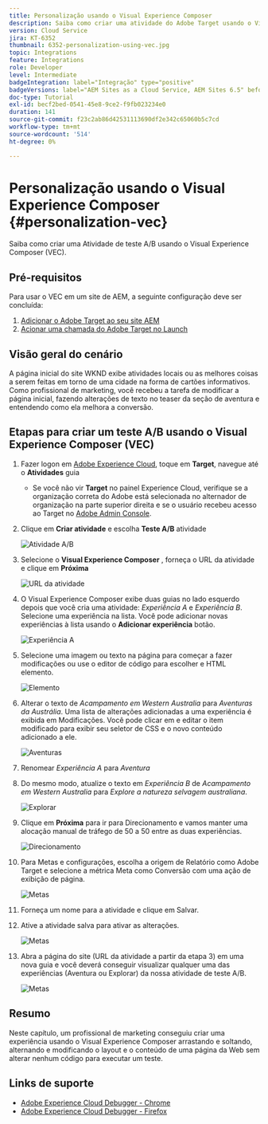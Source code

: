 ```yaml
---
title: Personalização usando o Visual Experience Composer
description: Saiba como criar uma atividade do Adobe Target usando o Visual Experience Composer.
version: Cloud Service
jira: KT-6352
thumbnail: 6352-personalization-using-vec.jpg
topic: Integrations
feature: Integrations
role: Developer
level: Intermediate
badgeIntegration: label="Integração" type="positive"
badgeVersions: label="AEM Sites as a Cloud Service, AEM Sites 6.5" before-title="false"
doc-type: Tutorial
exl-id: becf2bed-0541-45e8-9ce2-f9fb023234e0
duration: 141
source-git-commit: f23c2ab86d42531113690df2e342c65060b5c7cd
workflow-type: tm+mt
source-wordcount: '514'
ht-degree: 0%

---
```


# Personalização usando o Visual Experience Composer {#personalization-vec}

Saiba como criar uma Atividade de teste A/B usando o Visual Experience Composer (VEC).

## Pré-requisitos

Para usar o VEC em um site de AEM, a seguinte configuração deve ser concluída:

1. [Adicionar o Adobe Target ao seu site AEM](./add-target-launch-extension.md)
1. [Acionar uma chamada do Adobe Target no Launch](./load-and-fire-target.md)

## Visão geral do cenário

A página inicial do site WKND exibe atividades locais ou as melhores coisas a serem feitas em torno de uma cidade na forma de cartões informativos. Como profissional de marketing, você recebeu a tarefa de modificar a página inicial, fazendo alterações de texto no teaser da seção de aventura e entendendo como ela melhora a conversão.

## Etapas para criar um teste A/B usando o Visual Experience Composer (VEC)

1. Fazer logon em [Adobe Experience Cloud](https://experience.adobe.com/), toque em __Target__, navegue até o __Atividades__ guia

   + Se você não vir __Target__ no painel Experience Cloud, verifique se a organização correta do Adobe está selecionada no alternador de organização na parte superior direita e se o usuário recebeu acesso ao Target no [Adobe Admin Console](https://adminconsole.adobe.com/).

1. Clique em **Criar atividade** e escolha **Teste A/B** atividade

   ![Atividade A/B](assets/ab-target-activity.png)

1. Selecione o **Visual Experience Composer** , forneça o URL da atividade e clique em **Próxima**

   ![URL da atividade](assets/ab-test-url.png)

1. O Visual Experience Composer exibe duas guias no lado esquerdo depois que você cria uma atividade: *Experiência A* e *Experiência B*. Selecione uma experiência na lista. Você pode adicionar novas experiências à lista usando o **Adicionar experiência** botão.

   ![Experiência A](assets/experience.png)

1. Selecione uma imagem ou texto na página para começar a fazer modificações ou use o editor de código para escolher e HTML elemento.

   ![Elemento](assets/select-element.png)

1. Alterar o texto de *Acampamento em Western Australia* para *Aventuras da Austrália*. Uma lista de alterações adicionadas a uma experiência é exibida em Modificações. Você pode clicar em e editar o item modificado para exibir seu seletor de CSS e o novo conteúdo adicionado a ele.

   ![Aventuras](assets/adventures.png)

1. Renomear *Experiência A* para *Aventura*
1. Do mesmo modo, atualize o texto em *Experiência B* de *Acampamento em Western Australia* para *Explore a natureza selvagem australiana*.

   ![Explorar](assets/explore.png)

1. Clique em **Próxima** para ir para Direcionamento e vamos manter uma alocação manual de tráfego de 50 a 50 entre as duas experiências.

   ![Direcionamento](assets/targeting.png)

1. Para Metas e configurações, escolha a origem de Relatório como Adobe Target e selecione a métrica Meta como Conversão com uma ação de exibição de página.

   ![Metas](assets/goals.png)

1. Forneça um nome para a atividade e clique em Salvar.
1. Ative a atividade salva para ativar as alterações.

   ![Metas](assets/activate.png)

1. Abra a página do site (URL da atividade a partir da etapa 3) em uma nova guia e você deverá conseguir visualizar qualquer uma das experiências (Aventura ou Explorar) da nossa atividade de teste A/B.

   ![Metas](assets/publish.png)

## Resumo

Neste capítulo, um profissional de marketing conseguiu criar uma experiência usando o Visual Experience Composer arrastando e soltando, alternando e modificando o layout e o conteúdo de uma página da Web sem alterar nenhum código para executar um teste.

## Links de suporte

+ [Adobe Experience Cloud Debugger - Chrome](https://chrome.google.com/webstore/detail/adobe-experience-platform/bfnnokhpnncpkdmbokanobigaccjkpob)
+ [Adobe Experience Cloud Debugger - Firefox](https://addons.mozilla.org/en-US/firefox/addon/adobe-experience-platform-dbg/)
